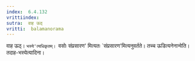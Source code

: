 ```yaml
---
index:  6.4.132
vrittiindex: 
sutra:  वाह ऊठ्
vritti:  balamanorama 
---
```


वाह ऊठ्। `भस्ये'त्यधिकृतम्। `वसोः संप्रसारण' मित्यतः `संप्रसारण'मित्यनुवर्तते। तच्च ऊडित्यनेनान्वेति। तदाह-भस्येत्यादिना। 

